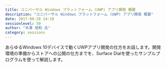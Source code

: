 ```yaml
---
title: ユニバーサル Windows プラットフォーム (UWP) アプリ開発 概要
description: "ユニバーサル Windows プラットフォーム (UWP) アプリ開発 概要"
date: 2017-09-28 14:10
sessionlevel: 50
author: "木澤 朋和 氏"
category: sessions
---
```

あらゆるWindows 10デバイスで動くUWPアプリ開発の仕方をお話します。開発環境の準備からストアへの公開の仕方までを、Surface Dialを使ったサンプルプログラムを使って解説します。
